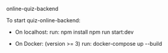 online-quiz-backend

To start quiz-online-backend:

* On localhost:
run:
    npm install
    npm run start:dev

* On Docker: (version >= 3)
run:
    docker-compose up --build